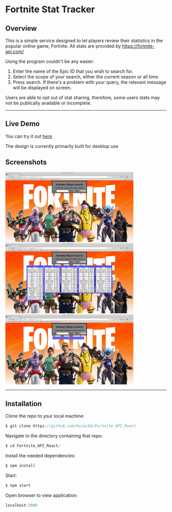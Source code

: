 # Fortnite Stat Tracker

## Overview
This is a simple service designed to let players review their statistics in the popular online game, Fortnite. 
All stats are provided by https://fortnite-api.com/

Using the program couldn't be any easier:
1. Enter the name of the Epic ID that you wish to search for.
2. Select the scope of your search, either the current season or all time.
3. Press search. If there's a problem with your query, the relevant  message will be displayed on screen.

Users are able to opt out of stat sharing, therefore, some users stats may not be publically available or incomplete.

***
## Live Demo

You can try it out [here](https://kojack8.github.io/Fortnite_API_React/)  

The design is currently primarily built for desktop use




## Screenshots 

<img src="./src/assets/static/Screenshot_001.webp" width="400">
<img src="./src/assets/static/Screenshot_002.webp" width="400">
<img src="./src/assets/static/Screenshot_003.webp" width="400">




***
## Installation 

Clone the repo to your local machine: 
```js
$ git clone https://github.com/Kojack8/Fortnite_API_React
```
Navigate to the directory containing that repo:
```js
$ cd Fortnite_API_React/
```
Install the needed dependencies:
```js
$ npm install
```
Start:
```js
$ npm start
```
Open browser to view application:
```js
localhost:3000
```